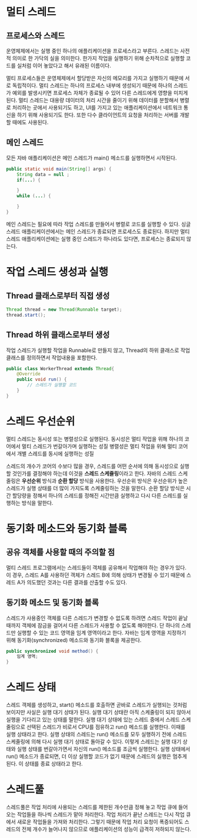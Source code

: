 # 멀티 스레드

## 프로세스와 스레드

운영체제에서는 실행 중인 하나의 애플리케이션을 프로세스라고 부른다.
스레드는 사전적 의미로 한 가닥의 실을 의미한다. 한가지 작업을 실행하기 위해 순차적으로 실행할 코드를 실처럼 이어 놓았다고 해서 유래된 이름이다.

멀티 프로세스들은 운영체제에서 할당받은 자신의 메모리를 가지고 실행하기 때문에 서로 독립적이다.
멀티 스레드는 하나의 프로세스 내부에 생성되기 때문에 하나의 스레드가 예외를 발생시키면 프로세스 자체가 종료될 수 있어 다른 스레드에게 영향을 미치게 된다.
멀티 스레드는 대용량 데이터의 처리 시간을 줄이기 위해 데이터를 분할해서 병렬로 처리하는 곳에서 사용되기도 하고, UI를 가지고 있는 애플리케이션에서 네트워크 통신을 하기 위해 사용되기도 한다. 또한 다수 클라이언트의 요청을 처리하는 서버를 개발할 때에도 사용된다.

## 메인 스레드

모든 자바 애플리케이션은 메인 스레드가 main() 메소드를 실행하면서 시작된다.

```java
public static void main(String[] args) {
    String data = null ;
    if(...) {

    }
    while (...) {

    }
}
```

메인 스레드는 필요에 따라 작업 스레드를 만들어서 병렬로 코드를 실행할 수 있다.
싱글 스레드 애플리케이션에서는 메인 스레드가 종료되면 프로세스도 종료된다.
하지만 멀티 스레드 애플리케이션에는 실행 중인 스레드가 하나라도 있다면, 프로세스는 종료되지 않는다.

# 작업 스레드 생성과 실행

## Thread 클래스로부터 직접 생성

```java
Thread thread = new Thread(Runnable target);
thread.start();
```

## Thread 하위 클래스로부터 생성

작업 스레드가 실행할 작업을 Runnable로 만들지 않고, Thread의 하위 클래스로 작업 클래스를 정의하면서 작업내용을 포함한다.

```java
public class WorkerThread extends Thread{
    @Override
    public void run() {
        // 스레드가 실행할 코드
    }
}
```

# 스레드 우선순위

멀티 스레드는 동시성 또는 병렬성으로 실행된다.
동시성은 멀티 작업을 위해 하나의 코어에서 멀티 스레드가 번갈아가며 실행하는 성질
병렬성은 멀티 작업을 위해 멀티 코어에서 개별 스레드를 동시에 실행하는 성질

스레드의 개수가 코어의 수보다 많을 경우, 스레드를 어떤 순서에 의해 동시성으로 실행할 것인가를 결정해야 하는데 이것을 **스레드 스케쥴링**이라고 한다.
자바의 스레드 스케줄링은 **우선순위** 방식과 **순환 할당** 방식을 사용한다.
우선순위 방식은 우선순위가 높은 스레드가 실행 상태를 더 많이 가지도록 스케줄링하는 것을 말한다.
순환 할당 방식은 시간 할당량을 정해서 하나의 스레드를 정해진 시간만큼 실행하고 다시 다른 스레드를 실행하는 방식을 말한다.

# 동기화 메소드와 동기화 블록

## 공유 객체를 사용할 때의 주의할 점

멀티 스레드 프로그램에서는 스레드들이 객체를 공유해서 작업해야 하는 경우가 있다. 이 경우, 스레드 A를 사용하던 객체가 스레드 B에 의해 상태가 변경될 수 있기 때문에 스레드 A가 의도했던 것과는 다른 결과를 산출할 수도 있다.

## 동기화 메소드 및 동기화 블록

스레드가 사용중인 객체를 다른 스레드가 변경할 수 없도록 하려면 스레드 작업이 끝날 때까지 객체에 잠금을 걸어서 다른 스레드가 사용할 수 없도록 해야한다.
단 하나의 스레드만 실행할 수 있는 코드 영역을 임계 영역이라고 한다. 자바는 임계 영역을 지정하기 위해 동기화(synchronized) 메소드와 동기화 블록을 제공한다.

```java
public synchronized void method() {
    임계 영역;
}
```

# 스레드 상태

스레드 객체를 생성하고, start() 메소드를 호출하면 곧바로 스레드가 실행되는 것처럼 보이지만 사실은 실행 대기 상태가 된다.
실행 대기 상태란 아직 스케줄링이 되지 않아서 실행을 기다리고 있는 상태를 말한다. 실행 대기 상태에 있는 스레드 중에서 스레드 스케줄링으로 선택된 스레드가 비로서 CPU를 점유하고 run() 메소드를 실행한다. 이때를 실행 상태라고 한다. 실행 상태의 스레드는 run() 메소드를 모두 실행하기 전에 스레드 스케줄링에 의해 다시 실행 대기 상태로 돌아갈 수 있다. 이렇게 스레드는 실행 대기 상태와 실행 상태를 번갈아가면서 자신의 run() 메소드를 조금씩 실행한다. 실행 상태에서 run() 메소드가 종료되면, 더 이상 실행할 코드가 없기 때문에 스레드의 실행은 멈추게 된다. 이 상태를 종료 상태라고 한다.

# 스레드풀

스레드풀은 작업 처리에 사용되는 스레드를 제한된 개수만큼 정해 놓고 작업 큐에 들어오는 작업들을 하나씩 스레드가 맡아 처리한다. 작업 처리가 끝난 스레드는 다시 작업 큐에서 새로운 작업들을 가져와 처리한다. 그렇기 때문에 작업 처리 요청이 폭증되어도 스레드의 전체 개수가 늘어나지 않으므로 애플리케이션의 성능이 급격히 저하되지 않는다.
